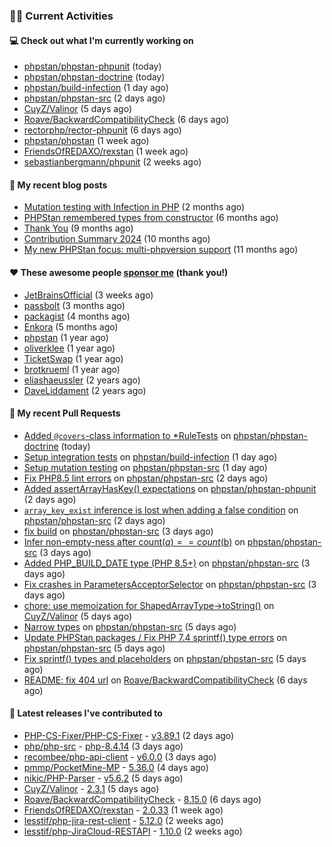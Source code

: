 ### 👨‍💻 Current Activities


#### 💻 Check out what I'm currently working on

- [phpstan/phpstan-phpunit](https://github.com/phpstan/phpstan-phpunit) (today)
- [phpstan/phpstan-doctrine](https://github.com/phpstan/phpstan-doctrine) (today)
- [phpstan/build-infection](https://github.com/phpstan/build-infection) (1 day ago)
- [phpstan/phpstan-src](https://github.com/phpstan/phpstan-src) (2 days ago)
- [CuyZ/Valinor](https://github.com/CuyZ/Valinor) (5 days ago)
- [Roave/BackwardCompatibilityCheck](https://github.com/Roave/BackwardCompatibilityCheck) (6 days ago)
- [rectorphp/rector-phpunit](https://github.com/rectorphp/rector-phpunit) (6 days ago)
- [phpstan/phpstan](https://github.com/phpstan/phpstan) (1 week ago)
- [FriendsOfREDAXO/rexstan](https://github.com/FriendsOfREDAXO/rexstan) (1 week ago)
- [sebastianbergmann/phpunit](https://github.com/sebastianbergmann/phpunit) (2 weeks ago)


#### 📜 My recent blog posts

- [Mutation testing with Infection in PHP](https://staabm.github.io/2025/08/01/infection-php-mutation-testing.html) (2 months ago)
- [PHPStan remembered types from constructor](https://staabm.github.io/2025/04/15/phpstan-remember-constructor-types.html) (6 months ago)
- [Thank You](https://staabm.github.io/2025/01/24/thank-you.html) (9 months ago)
- [Contribution Summary 2024](https://staabm.github.io/2024/12/11/contribution-summary-2024.html) (10 months ago)
- [My new PHPStan focus: multi-phpversion support](https://staabm.github.io/2024/11/28/phpstan-php-version-in-scope.html) (11 months ago)


#### ❤️ These awesome people [sponsor me](https://github.com/sponsors/staabm) (thank you!)

- [JetBrainsOfficial](https://github.com/JetBrainsOfficial) (3 weeks ago)
- [passbolt](https://github.com/passbolt) (3 months ago)
- [packagist](https://github.com/packagist) (4 months ago)
- [Enkora](https://github.com/Enkora) (5 months ago)
- [phpstan](https://github.com/phpstan) (1 year ago)
- [oliverklee](https://github.com/oliverklee) (1 year ago)
- [TicketSwap](https://github.com/TicketSwap) (1 year ago)
- [brotkrueml](https://github.com/brotkrueml) (1 year ago)
- [eliashaeussler](https://github.com/eliashaeussler) (2 years ago)
- [DaveLiddament](https://github.com/DaveLiddament) (2 years ago)


#### 🔨 My recent Pull Requests

- [Added `@covers`-class information to *RuleTests](https://github.com/phpstan/phpstan-doctrine/pull/703) on [phpstan/phpstan-doctrine](https://github.com/phpstan/phpstan-doctrine) (today)
- [Setup integration tests](https://github.com/phpstan/build-infection/pull/11) on [phpstan/build-infection](https://github.com/phpstan/build-infection) (1 day ago)
- [Setup mutation testing](https://github.com/phpstan/phpstan-src/pull/4480) on [phpstan/phpstan-src](https://github.com/phpstan/phpstan-src) (1 day ago)
- [Fix PHP8.5 lint errors](https://github.com/phpstan/phpstan-src/pull/4477) on [phpstan/phpstan-src](https://github.com/phpstan/phpstan-src) (2 days ago)
- [Added assertArrayHasKey() expectations](https://github.com/phpstan/phpstan-phpunit/pull/241) on [phpstan/phpstan-phpunit](https://github.com/phpstan/phpstan-phpunit) (2 days ago)
- [`array_key_exist` inference is lost when adding a false condition](https://github.com/phpstan/phpstan-src/pull/4473) on [phpstan/phpstan-src](https://github.com/phpstan/phpstan-src) (2 days ago)
- [fix build](https://github.com/phpstan/phpstan-src/pull/4471) on [phpstan/phpstan-src](https://github.com/phpstan/phpstan-src) (3 days ago)
- [Infer non-empty-ness after count($a) == count($b)](https://github.com/phpstan/phpstan-src/pull/4470) on [phpstan/phpstan-src](https://github.com/phpstan/phpstan-src) (3 days ago)
- [Added PHP_BUILD_DATE type (PHP 8.5&#43;)](https://github.com/phpstan/phpstan-src/pull/4468) on [phpstan/phpstan-src](https://github.com/phpstan/phpstan-src) (3 days ago)
- [Fix crashes in ParametersAcceptorSelector](https://github.com/phpstan/phpstan-src/pull/4467) on [phpstan/phpstan-src](https://github.com/phpstan/phpstan-src) (3 days ago)
- [chore: use memoization for ShapedArrayType-&gt;toString()](https://github.com/CuyZ/Valinor/pull/740) on [CuyZ/Valinor](https://github.com/CuyZ/Valinor) (5 days ago)
- [Narrow types](https://github.com/phpstan/phpstan-src/pull/4465) on [phpstan/phpstan-src](https://github.com/phpstan/phpstan-src) (5 days ago)
- [Update PHPStan packages / Fix PHP 7.4 sprintf() type errors](https://github.com/phpstan/phpstan-src/pull/4464) on [phpstan/phpstan-src](https://github.com/phpstan/phpstan-src) (5 days ago)
- [Fix sprintf() types and placeholders](https://github.com/phpstan/phpstan-src/pull/4463) on [phpstan/phpstan-src](https://github.com/phpstan/phpstan-src) (5 days ago)
- [README: fix 404 url](https://github.com/Roave/BackwardCompatibilityCheck/pull/939) on [Roave/BackwardCompatibilityCheck](https://github.com/Roave/BackwardCompatibilityCheck) (6 days ago)


#### 🔭 Latest releases I've contributed to

- [PHP-CS-Fixer/PHP-CS-Fixer](https://github.com/PHP-CS-Fixer/PHP-CS-Fixer) - [v3.89.1](https://github.com/PHP-CS-Fixer/PHP-CS-Fixer/releases/tag/v3.89.1) (2 days ago)
- [php/php-src](https://github.com/php/php-src) - [php-8.4.14](https://github.com/php/php-src/releases/tag/php-8.4.14) (3 days ago)
- [recombee/php-api-client](https://github.com/recombee/php-api-client) - [v6.0.0](https://github.com/recombee/php-api-client/releases/tag/v6.0.0) (3 days ago)
- [pmmp/PocketMine-MP](https://github.com/pmmp/PocketMine-MP) - [5.36.0](https://github.com/pmmp/PocketMine-MP/releases/tag/5.36.0) (4 days ago)
- [nikic/PHP-Parser](https://github.com/nikic/PHP-Parser) - [v5.6.2](https://github.com/nikic/PHP-Parser/releases/tag/v5.6.2) (5 days ago)
- [CuyZ/Valinor](https://github.com/CuyZ/Valinor) - [2.3.1](https://github.com/CuyZ/Valinor/releases/tag/2.3.1) (5 days ago)
- [Roave/BackwardCompatibilityCheck](https://github.com/Roave/BackwardCompatibilityCheck) - [8.15.0](https://github.com/Roave/BackwardCompatibilityCheck/releases/tag/8.15.0) (6 days ago)
- [FriendsOfREDAXO/rexstan](https://github.com/FriendsOfREDAXO/rexstan) - [2.0.33](https://github.com/FriendsOfREDAXO/rexstan/releases/tag/2.0.33) (1 week ago)
- [lesstif/php-jira-rest-client](https://github.com/lesstif/php-jira-rest-client) - [5.12.0](https://github.com/lesstif/php-jira-rest-client/releases/tag/5.12.0) (2 weeks ago)
- [lesstif/php-JiraCloud-RESTAPI](https://github.com/lesstif/php-JiraCloud-RESTAPI) - [1.10.0](https://github.com/lesstif/php-JiraCloud-RESTAPI/releases/tag/1.10.0) (2 weeks ago)

